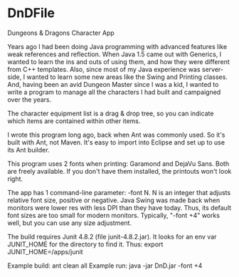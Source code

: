 # DnDFile
Dungeons &amp; Dragons Character App

Years ago I had been doing Java programming with advanced features like weak references and reflection.
When Java 1.5 came out with Generics, I wanted to learn the ins and outs of using them,
and how they were different from C++ templates.
Also, since most of my Java experience was server-side,
I wanted to learn some new areas like the Swing and Printing classes.
And, having been an avid Dungeon Master since I was a kid,
I wanted to write a program to manage all the characters I had built and campaigned over the years.

The character equipment list is a drag & drop tree,
so you can indicate which items are contained within other items.

I wrote this program long ago, back when Ant was commonly used.
So it's built with Ant, not Maven.
It's easy to import into Eclipse and set up to use its Ant builder.

This program uses 2 fonts when printing: Garamond and DejaVu Sans.
Both are freely available.
If you don't have them installed, the printouts won't look right.

The app has 1 command-line parameter: -font N.
N is an integer that adjusts relative font size, positive or negative.
Java Swing was made back when monitors were lower res with less DPI than they have today.
Thus, its default font sizes are too small for modern monitors.
Typically, "-font +4" works well, but you can use any size adjustment.

The build requires Junit 4.8.2 (file junit-4.8.2.jar).
It looks for an env var JUNIT_HOME for the directory to find it.
Thus: export JUNIT_HOME=/apps/junit

Example build: ant clean all
Example run: java -jar DnD.jar -font +4

